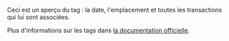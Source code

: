 Ceci est un aperçu du tag : la date, l'emplacement et toutes les transactions qui lui sont associées.

Plus d'informations sur les tags dans [la documentation officielle](https://firefly-iii.readthedocs.io/en/latest/concepts/tags.html).